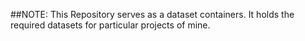 ##NOTE: 
This Repository serves as a dataset containers. It holds the required datasets for particular projects of mine.

